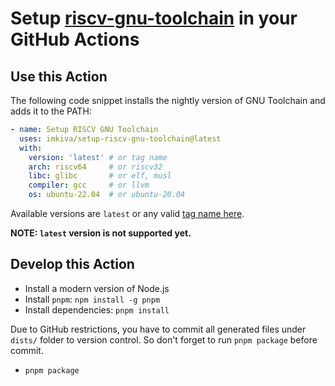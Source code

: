 # Setup [riscv-gnu-toolchain](https://github.com/riscv-collab/riscv-gnu-toolchain) in your GitHub Actions

## Use this Action

The following code snippet installs the nightly version of GNU Toolchain and adds it to the PATH:

```yaml
- name: Setup RISCV GNU Toolchain
  uses: imkiva/setup-riscv-gnu-toolchain@latest
  with:
    version: 'latest' # or tag name
    arch: riscv64     # or riscv32
    libc: glibc       # or elf, musl
    compiler: gcc     # or llvm
    os: ubuntu-22.04  # or ubuntu-20.04
```

Available versions are `latest` or any valid [tag name here](https://github.com/riscv-collab/riscv-gnu-toolchain/tags).

**NOTE: `latest` version is not supported yet.**

## Develop this Action

- Install a modern version of Node.js
- Install `pnpm`: `npm install -g pnpm`
- Install dependencies: `pnpm install`

Due to GitHub restrictions, you have to commit all generated files under `dists/`
folder to version control. So don't forget to run `pnpm package` before commit.
- `pnpm package`
